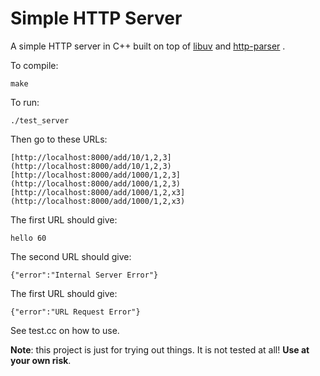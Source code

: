 Simple HTTP Server
===========

A simple HTTP server in C++ built on top of 
[libuv](https://github.com/joyent/libuv)
and
[http-parser](https://github.com/joyent/http-parser)
.

To compile:

    make

To run:

    ./test_server

Then go to these URLs:

    [http://localhost:8000/add/10/1,2,3](http://localhost:8000/add/10/1,2,3)
    [http://localhost:8000/add/1000/1,2,3](http://localhost:8000/add/1000/1,2,3)
    [http://localhost:8000/add/1000/1,2,x3](http://localhost:8000/add/1000/1,2,x3)

The first URL should give:

    hello 60

The second URL should give:

    {"error":"Internal Server Error"}

The first URL should give:

    {"error":"URL Request Error"}

See test.cc on how to use.


<b>Note</b>: this project is just for trying out things.
It is not tested at all! <b>Use at your own risk</b>.
